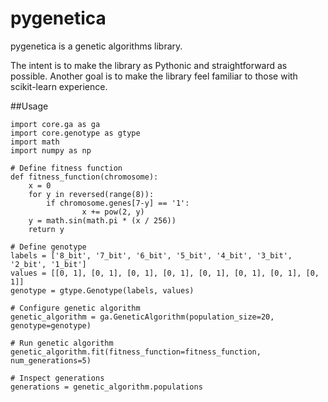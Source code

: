 pygenetica
==========

pygenetica is a genetic algorithms library.

The intent is to make the library as Pythonic and straightforward as possible.  Another goal is to make the library feel familiar to those with scikit-learn experience.

##Usage
```
import core.ga as ga
import core.genotype as gtype
import math
import numpy as np

# Define fitness function
def fitness_function(chromosome):
    x = 0
    for y in reversed(range(8)):
        if chromosome.genes[7-y] == '1':
                x += pow(2, y)
    y = math.sin(math.pi * (x / 256))
    return y

# Define genotype
labels = ['8_bit', '7_bit', '6_bit', '5_bit', '4_bit', '3_bit', '2_bit', '1_bit']
values = [[0, 1], [0, 1], [0, 1], [0, 1], [0, 1], [0, 1], [0, 1], [0, 1]]
genotype = gtype.Genotype(labels, values)

# Configure genetic algorithm 
genetic_algorithm = ga.GeneticAlgorithm(population_size=20, genotype=genotype)

# Run genetic algorithm 
genetic_algorithm.fit(fitness_function=fitness_function, num_generations=5)

# Inspect generations
generations = genetic_algorithm.populations
```

